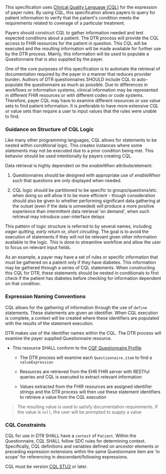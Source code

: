 This specification uses [Clinical Quality Language (CQL)](https://cql.hl7.org) for the expression of payer rules. By using CQL, this specification allows payers to query for patient information to verify that the patient's condition meets the requirements related to coverage of a particular treatment.

Payers should construct CQL to gather information needed and test expected conditions about a patient. The DTR process will provide the CQL access to FHIR resources for the patient in question. This CQL will be executed and the resulting information will be made available for further use by the DTR process. Mainly, this information will be used to populate a Questionnaire that is also supplied by the payer.

One of the core purposes of this specification is to automate the retrieval of documentation required by the payer in a manner that reduces provider burden. Authors of DTR questionnaires SHOULD include CQL to auto-populate the questionnaire as much as possible. Due to differences in workflows or information systems, clinical information may be represented in different FHIR resources or with different codes or code systems. Therefore, payer CQL may have to examine different resources or use value sets to find patient information. It is preferable to have more extensive CQL or value sets than require a user to input values that the rules were unable to find.

### Guidance on Structure of CQL Logic
Like many other programming languages, CQL allows for statements to be nested within conditional logic. This creates instances where some statements may not be executed due to a prior condition being met. This behavior should be used intentionally by payers creating CQL.

Data retrieval is highly dependent on the *enableWhen* attribute/element:

1. Questionnaires should be designed with appropriate use of *enableWhen* such that questions are only displayed when needed.

2. CQL logic should be partitioned to be specific to groups/questions/etc. when doing so will allow it to be more efficient - though consideration should also be given to whether performing significant data gathering at the outset (even if the data is unneeded) will produce a more positive experience than intermittent data retrieval 'on demand', when such retrieval may introduce user-interface delays

This pattern of logic structure is referred to by several names, including *eager quitting*, *early return* or, *short circuiting*. The goal is to avoid the execution of statements if they will not be relevant given other information available to the logic. This is done to streamline workflow and allow the user to focus on relevant input fields.

As an example, a payer may have a set of rules or specific information that must be gathered on a patient only if they have diabetes. This information may be gathered through a series of CQL statements. When constructing this CQL for DTR, these statements should be nested in conditionals to first check if the patient has diabetes before checking for information dependent on that condition.

### Expression Naming Conventions
CQL allows for the gathering of information through the use of `define` statements. These statements are given an identifier. When CQL execution is complete, a context will be created where these identifiers are populated with the results of the statement execution.

DTR makes use of the identifier names within the CQL. The DTR process will examine the payer supplied Questionnaire resource. 

* This resource SHALL conform to the [CQF Questionnaire Profile](http://hl7.org/fhir/R4/cqf.html) 
  *  The DTR process will examine each `Questionnaire.item` to find a `valueExpression` 

  * Resources are retrieved from the EHR FHIR server with RESTful queries and CQL is executed to extract relevant information
  * Values extracted from the FHIR resources are assigned identifier strings and the DTR process will then use these statement identifiers to retrieve a value from the CQL execution 
  
>The resulting value is used to satisfy documentation requirements. If the value is `null`, the user will be prompted to supply a value

### CQL Constraints
CQL for use in DTR SHALL have a `context` of `Patient`.  Within the Questionnaire, CQL SHALL follow SDC rules for determining context.  Specifically, CQL definitions and variables defined on ancestor elements or preceding expression extensions within the same Questionnaire item are 'in scope' for referencing in descendant/following expressions.

CQL must be version [CQL STU2](https://cql.hl7.org/STU2/index.html) or later.